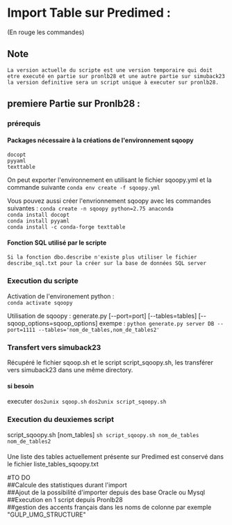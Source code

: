 ﻿# Import Table sur Predimed :
(En rouge les commandes)

## Note  
	La version actuelle du scripte est une version temporaire qui doit etre executé en partie sur pronlb28 et une autre partie sur simuback23
	la version definitive sera un script unique à executer sur pronlb28.

## premiere Partie sur Pronlb28 :
### prérequis  
#### Packages nécessaire à la créations de l'environnement sqoopy  
	docopt  
	pyyaml  
	texttable  
On peut exporter l'environnement en utilisant le fichier sqoopy.yml et la commande suivante
`conda env create -f sqoopy.yml`

Vous pouvez aussi créer l'envrionnement sqoopy avec les commandes suivantes :
`conda create -n sqoopy python=2.75 anaconda`  
`conda install docopt`  
`conda install pyyaml`  
`conda install -c conda-forge texttable`  
#### Fonction SQL utilisé par le scripte  
	Si la fonction dbo.describe n'existe plus utiliser le fichier describe_sql.txt pour la créer sur la base de données SQL server
### Execution du scripte	
Activation de l'environement python :  
`conda activate sqoopy`

Utilisation de sqoopy :  generate.py <host> <database> [--port=port] [--tables=tables] [--sqoop_options=sqoop_options] 
exempe :
`python generate.py server DB --port=1111 --tables='nom_de_tables,nom_de_tables2' `
 
### Transfert vers simuback23  
Récupéré le fichier sqoop.sh et le script script_sqoopy.sh,  les transférer vers simuback23 dans une même directory.

#### si besoin
executer
`dos2unix sqoop.sh`
`dos2unix script_sqoopy.sh`


### Execution du deuxiemes script
script_sqoopy.sh [nom_tables]
`sh script_sqoopy.sh nom_de_tables nom_de_tables2 `


####
Une liste des tables actuellement présente sur Predimed est conservé dans le fichier liste_tables_sqoopy.txt

#TO DO  
##Calcule des statistiques durant l'import  
##Ajout de la possibilité d'importer depuis des base Oracle ou Mysql  
##Execution en 1 script depuis Pronlb28  
##gestion des accents français dans les noms de colonne par exemple "GULP_UMG_STRUCTURE"
